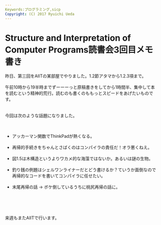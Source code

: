 ```yaml
---
Keywords:プログラミング,sicp
Copyright: (C) 2017 Ryuichi Ueda
---
```

# <!--:ja-->Structure and Interpretation of Computer Programs読書会3回目メモ書き<!--:-->
<!--:ja-->昨日、第三回をAIITの某部屋でやりました。1.2節アタマから1.2.3項まで。<br />
<br />
午前10時から19半時までずーーーっと原稿書きをしてから1時間半、集中して本を読むという精神的荒行。読むのも書くのももっとスピードをあげたいものです。<br />
<br />
<br />
今回は次のような話題になりました。<br />
<br />
<ul><br />
	<li>アッカーマン関数でThinkPadが熱くなる。</li><br />
	<li>再帰的手続きをちゃんとさばくのはコンパイラの責任だ！オラ悪くねえ。</li><br />
	<li>図1.5は木構造というよりワカメ的な海藻ではないか。あるいは謎の生物。</li><br />
 <li>釣り銭の例題はシェルワンライナーだとどう書けるか？ていうか面倒なので再帰的なコードを書いてコンパイラに任せたい。</li><br />
	<li>末尾再帰の話 -> ボケ倒しているうちに桃尻再帰の話に。</li><br />
</ul><br />
<br />
<br />
来週もまたAIITで行います。<!--:-->
